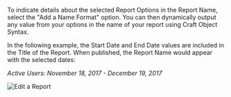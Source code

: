 To indicate details about the selected Report Options in the Report Name, select the "Add a Name Format" option. You can then dynamically output any value from your options in the name of your report using Craft Object Syntax.

In the following example, the Start Date and End Date values are included in the Title of the Report. When published, the Report Name would appear with the selected dates:

_Active Users: November 18, 2017 - December 19, 2017_

![Edit a Report]({asset:4904:url})